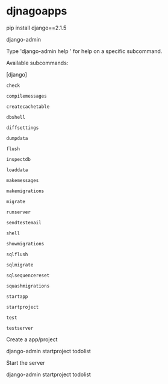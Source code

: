 # djnagoapps

pip install django==2.1.5

django-admin

Type 'django-admin help <subcommand>' for help on a specific subcommand.

Available subcommands:

[django]

    check
    
    compilemessages
    
    createcachetable
    
    dbshell
    
    diffsettings
    
    dumpdata
    
    flush
    
    inspectdb
    
    loaddata
    
    makemessages
    
    makemigrations
    
    migrate
    
    runserver
    
    sendtestemail
    
    shell
    
    showmigrations
    
    sqlflush
    
    sqlmigrate
    
    sqlsequencereset
    
    squashmigrations
    
    startapp
    
    startproject
    
    test
    
    testserver

Create a app/project 

django-admin startproject todolist

Start the server

django-admin startproject todolist

